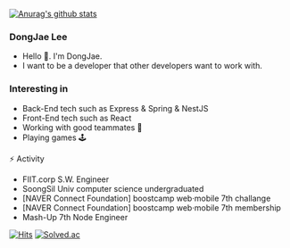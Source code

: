 [![Anurag's github stats](https://github-readme-stats.vercel.app/api?username=LouiMinister&show_icons=true&theme=radical)](https://github.com/anuraghazra/github-readme-stats)

### DongJae Lee 
 * Hello 👋. I'm DongJae.
 * I want to be a developer that other developers want to work with.

### Interesting in
* Back-End tech such as Express & Spring & NestJS
* Front-End tech such as React
* Working with good teammates 👯
* Playing games 🕹

⚡ Activity
* FIIT.corp S.W. Engineer
* SoongSil Univ computer science undergraduated
* [NAVER Connect Foundation] boostcamp web·mobile 7th challange 
* [NAVER Connect Foundation] boostcamp web·mobile 7th membership
* Mash-Up 7th Node Engineer

[![Hits](https://hits.seeyoufarm.com/api/count/incr/badge.svg?url=https%3A%2F%2Fgithub.com%2FLouiMinister&count_bg=%2379C83D&title_bg=%23555555&icon=github.svg&icon_color=%23E7E7E7&title=hits&edge_flat=false)](https://hits.seeyoufarm.com)
[![Solved.ac](http://mazassumnida.wtf/api/mini/generate_badge?boj=eastash)](https://solved.ac/eastash)

<!--
**LouiMinister/LouiMinister** is a ✨ _special_ ✨ repository because its `README.md` (this file) appears on your GitHub profile.

Here are some ideas to get you started:

- 🔭 I’m currently working on ...
- 🌱 I’m currently learning ...
- 👯 I’m looking to collaborate on ...
- 🤔 I’m looking for help with ...
- 💬 Ask me about ...
- 📫 How to reach me: ...
- 😄 Pronouns: ...
- ⚡ Fun fact: ...
-->
